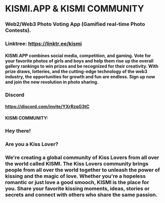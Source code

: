 # KISMI.APP & KISMI COMMUNITY
### Web2/Web3 Photo Voting App (Gamified real-time Photo Contests).
### Linktree: https://linktr.ee/kismi

#### KISMI.APP combines social media, competition, and gaming. Vote for your favorite photos of girls and boys and help them rise up the overall gallery rankings to win prizes and be recognized for their creativity. With prize draws, lotteries, and the cutting-edge technology of the web3 industry, the opportunities for growth and fun are endless. Sign up now and join the new revolution in photo sharing.

### Discord
#### https://discord.com/invite/YXrRzqG3tC 

#### KISMI COMMUNITY:
### Hey there! 
### Are you a Kiss Lover? 
### We're creating a global community of Kiss Lovers from all over the world called KISMI. The Kiss Lovers community brings people from all over the world together to unleash the power of kissing and the magic of love. Whether you're a hopeless romantic or just love a good smooch, KISMI is the place for you. Share your favorite kissing moments, ideas, stories or secrets and connect with others who share the same passion.


